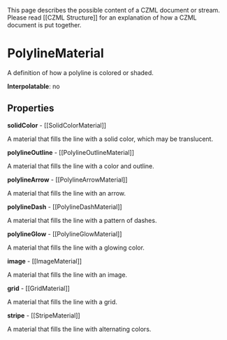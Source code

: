 This page describes the possible content of a CZML document or stream. Please read [[CZML Structure]] for an explanation of how a CZML document is put together.

# PolylineMaterial

A definition of how a polyline is colored or shaded.

**Interpolatable**: no

## Properties

**solidColor** - [[SolidColorMaterial]]

A material that fills the line with a solid color, which may be translucent.


**polylineOutline** - [[PolylineOutlineMaterial]]

A material that fills the line with a color and outline.


**polylineArrow** - [[PolylineArrowMaterial]]

A material that fills the line with an arrow.


**polylineDash** - [[PolylineDashMaterial]]

A material that fills the line with a pattern of dashes.


**polylineGlow** - [[PolylineGlowMaterial]]

A material that fills the line with a glowing color.


**image** - [[ImageMaterial]]

A material that fills the line with an image.


**grid** - [[GridMaterial]]

A material that fills the line with a grid.


**stripe** - [[StripeMaterial]]

A material that fills the line with alternating colors.


